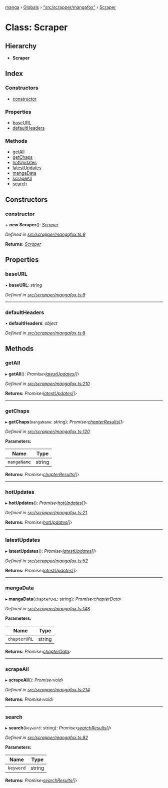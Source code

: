 [manga](../README.md) › [Globals](../globals.md) › ["src/scrapper/mangafox"](../modules/_src_scrapper_mangafox_.md) › [Scraper](_src_scrapper_mangafox_.scraper.md)

# Class: Scraper

## Hierarchy

* **Scraper**

## Index

### Constructors

* [constructor](_src_scrapper_mangafox_.scraper.md#constructor)

### Properties

* [baseURL](_src_scrapper_mangafox_.scraper.md#baseurl)
* [defaultHeaders](_src_scrapper_mangafox_.scraper.md#defaultheaders)

### Methods

* [getAll](_src_scrapper_mangafox_.scraper.md#getall)
* [getChaps](_src_scrapper_mangafox_.scraper.md#getchaps)
* [hotUpdates](_src_scrapper_mangafox_.scraper.md#hotupdates)
* [latestUpdates](_src_scrapper_mangafox_.scraper.md#latestupdates)
* [mangaData](_src_scrapper_mangafox_.scraper.md#mangadata)
* [scrapeAll](_src_scrapper_mangafox_.scraper.md#scrapeall)
* [search](_src_scrapper_mangafox_.scraper.md#search)

## Constructors

###  constructor

\+ **new Scraper**(): *[Scraper](_src_scrapper_mangafox_.scraper.md)*

*Defined in [src/scrapper/mangafox.ts:9](https://github.com/tushar1210/manga-node/blob/a01e945/src/scrapper/mangafox.ts#L9)*

**Returns:** *[Scraper](_src_scrapper_mangafox_.scraper.md)*

## Properties

###  baseURL

• **baseURL**: *string*

*Defined in [src/scrapper/mangafox.ts:9](https://github.com/tushar1210/manga-node/blob/a01e945/src/scrapper/mangafox.ts#L9)*

___

###  defaultHeaders

• **defaultHeaders**: *object*

*Defined in [src/scrapper/mangafox.ts:8](https://github.com/tushar1210/manga-node/blob/a01e945/src/scrapper/mangafox.ts#L8)*

## Methods

###  getAll

▸ **getAll**(): *Promise‹[latestUpdates](../interfaces/_src_interfaces_responses_main_.latestupdates.md)[]›*

*Defined in [src/scrapper/mangafox.ts:210](https://github.com/tushar1210/manga-node/blob/a01e945/src/scrapper/mangafox.ts#L210)*

**Returns:** *Promise‹[latestUpdates](../interfaces/_src_interfaces_responses_main_.latestupdates.md)[]›*

___

###  getChaps

▸ **getChaps**(`mangaName`: string): *Promise‹[chapterResults](../interfaces/_src_interfaces_responses_main_.chapterresults.md)[]›*

*Defined in [src/scrapper/mangafox.ts:120](https://github.com/tushar1210/manga-node/blob/a01e945/src/scrapper/mangafox.ts#L120)*

**Parameters:**

Name | Type |
------ | ------ |
`mangaName` | string |

**Returns:** *Promise‹[chapterResults](../interfaces/_src_interfaces_responses_main_.chapterresults.md)[]›*

___

###  hotUpdates

▸ **hotUpdates**(): *Promise‹[hotUpdates](../interfaces/_src_interfaces_responses_main_.hotupdates.md)[]›*

*Defined in [src/scrapper/mangafox.ts:21](https://github.com/tushar1210/manga-node/blob/a01e945/src/scrapper/mangafox.ts#L21)*

**Returns:** *Promise‹[hotUpdates](../interfaces/_src_interfaces_responses_main_.hotupdates.md)[]›*

___

###  latestUpdates

▸ **latestUpdates**(): *Promise‹[latestUpdates](../interfaces/_src_interfaces_responses_main_.latestupdates.md)[]›*

*Defined in [src/scrapper/mangafox.ts:52](https://github.com/tushar1210/manga-node/blob/a01e945/src/scrapper/mangafox.ts#L52)*

**Returns:** *Promise‹[latestUpdates](../interfaces/_src_interfaces_responses_main_.latestupdates.md)[]›*

___

###  mangaData

▸ **mangaData**(`chapterURL`: string): *Promise‹[chapterData](../interfaces/_src_interfaces_responses_main_.chapterdata.md)›*

*Defined in [src/scrapper/mangafox.ts:148](https://github.com/tushar1210/manga-node/blob/a01e945/src/scrapper/mangafox.ts#L148)*

**Parameters:**

Name | Type |
------ | ------ |
`chapterURL` | string |

**Returns:** *Promise‹[chapterData](../interfaces/_src_interfaces_responses_main_.chapterdata.md)›*

___

###  scrapeAll

▸ **scrapeAll**(): *Promise‹void›*

*Defined in [src/scrapper/mangafox.ts:214](https://github.com/tushar1210/manga-node/blob/a01e945/src/scrapper/mangafox.ts#L214)*

**Returns:** *Promise‹void›*

___

###  search

▸ **search**(`keyword`: string): *Promise‹[searchResults](../interfaces/_src_interfaces_responses_main_.searchresults.md)[]›*

*Defined in [src/scrapper/mangafox.ts:82](https://github.com/tushar1210/manga-node/blob/a01e945/src/scrapper/mangafox.ts#L82)*

**Parameters:**

Name | Type |
------ | ------ |
`keyword` | string |

**Returns:** *Promise‹[searchResults](../interfaces/_src_interfaces_responses_main_.searchresults.md)[]›*
